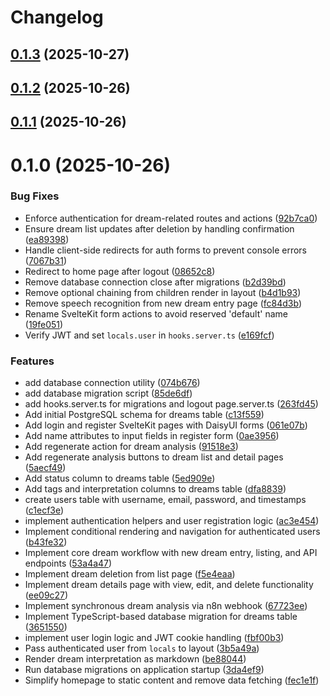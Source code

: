 # Changelog

## [0.1.3](https://github.com/vercel/examples/compare/0.1.2...0.1.3) (2025-10-27)

## [0.1.2](https://github.com/vercel/examples/compare/0.1.1...0.1.2) (2025-10-26)

## [0.1.1](https://github.com/vercel/examples/compare/0.1.0...0.1.1) (2025-10-26)

# 0.1.0 (2025-10-26)


### Bug Fixes

* Enforce authentication for dream-related routes and actions ([92b7ca0](https://github.com/vercel/examples/commit/92b7ca0891fd1d652cf2f336737325fdfa8496f1))
* Ensure dream list updates after deletion by handling confirmation ([ea89398](https://github.com/vercel/examples/commit/ea893988d7058c698b359be1c5688b5bfd331bb4))
* Handle client-side redirects for auth forms to prevent console errors ([7067b31](https://github.com/vercel/examples/commit/7067b31ee4dc52072fee68a272557cbb1f6b8962))
* Redirect to home page after logout ([08652c8](https://github.com/vercel/examples/commit/08652c8c9c3d03cf084f1bb00ebcaf1a26fe007f))
* Remove database connection close after migrations ([b2d39bd](https://github.com/vercel/examples/commit/b2d39bd53c4a82fc164dce515a6a2253b875aff9))
* Remove optional chaining from children render in layout ([b4d1b93](https://github.com/vercel/examples/commit/b4d1b937f3df31bec8d0b21d2e88739383674ae7))
* Remove speech recognition from new dream entry page ([fc84d3b](https://github.com/vercel/examples/commit/fc84d3b82b91d148cc02c42284fb80f63c4bbd22))
* Rename SvelteKit form actions to avoid reserved 'default' name ([19fe051](https://github.com/vercel/examples/commit/19fe0517eeb06f4be9e70fc10973339c51e31178))
* Verify JWT and set `locals.user` in `hooks.server.ts` ([e169fcf](https://github.com/vercel/examples/commit/e169fcfcd42389e7c147c3fa4fd52de582149852))


### Features

* add database connection utility ([074b676](https://github.com/vercel/examples/commit/074b6764bdbd9e3ca9a8cb7cf3ddfa6e6a94589e))
* add database migration script ([85de6df](https://github.com/vercel/examples/commit/85de6df99c0c55ff39c496218bbd9d6c7aab169f))
* add hooks.server.ts for migrations and logout page.server.ts ([263fd45](https://github.com/vercel/examples/commit/263fd458dbc5f2c4e972aef349a5d2f3cc732e75))
* Add initial PostgreSQL schema for dreams table ([c13f559](https://github.com/vercel/examples/commit/c13f55926edcbde7fad3ea147b0f2c5670b34f43))
* Add login and register SvelteKit pages with DaisyUI forms ([061e07b](https://github.com/vercel/examples/commit/061e07b772d44e41c7e820e2781303ae24a44e4b))
* Add name attributes to input fields in register form ([0ae3956](https://github.com/vercel/examples/commit/0ae395686acce7b41e1d95dd94e70cc316cf15ca))
* Add regenerate action for dream analysis ([91518e3](https://github.com/vercel/examples/commit/91518e31e72d62acd8c3a5a430c0348370b83755))
* Add regenerate analysis buttons to dream list and detail pages ([5aecf49](https://github.com/vercel/examples/commit/5aecf49cf07b6e9d7f5eb17cd81c0af6b83cc630))
* Add status column to dreams table ([5ed909e](https://github.com/vercel/examples/commit/5ed909e6044251faa12a626ac751a6da624e024b))
* Add tags and interpretation columns to dreams table ([dfa8839](https://github.com/vercel/examples/commit/dfa883989705b52f50a991b2ca33c11eff3d94af))
* create users table with username, email, password, and timestamps ([c1ecf3e](https://github.com/vercel/examples/commit/c1ecf3e7b23786d4271d336d97a45686a1fcd2da))
* implement authentication helpers and user registration logic ([ac3e454](https://github.com/vercel/examples/commit/ac3e4540855039879bce2a39ccdd5c46ab0d46d8))
* Implement conditional rendering and navigation for authenticated users ([b43fe32](https://github.com/vercel/examples/commit/b43fe3227254e2550f8b06002dcd5cccfe0cd51e))
* Implement core dream workflow with new dream entry, listing, and API endpoints ([53a4a47](https://github.com/vercel/examples/commit/53a4a473e7c224382d59a87b42bd9307317305ec))
* Implement dream deletion from list page ([f5e4eaa](https://github.com/vercel/examples/commit/f5e4eaa1965dbd1fceef5191f6d63aba0dd26b0a))
* Implement dream details page with view, edit, and delete functionality ([ee09c27](https://github.com/vercel/examples/commit/ee09c27e86874153a0d0184d11de01df774ad568))
* Implement synchronous dream analysis via n8n webhook ([67723ee](https://github.com/vercel/examples/commit/67723eea853e34dcae8c2d52ff7d0cf58f01bf7e))
* Implement TypeScript-based database migration for dreams table ([3651550](https://github.com/vercel/examples/commit/3651550ff80ab4c77da1a1a867cb0631f75a8698))
* implement user login logic and JWT cookie handling ([fbf00b3](https://github.com/vercel/examples/commit/fbf00b37ef2217877747d1c1d73d2a1e109bb3d3))
* Pass authenticated user from `locals` to layout ([3b5a49a](https://github.com/vercel/examples/commit/3b5a49a6cf8463d7b608545a0fe32bf90fab2fef))
* Render dream interpretation as markdown ([be88044](https://github.com/vercel/examples/commit/be88044f1a45aeeb847e069efb7c1130b1fdbad4))
* Run database migrations on application startup ([3da4ef9](https://github.com/vercel/examples/commit/3da4ef9ae4c4e29758f6144ab999df44d93a22c6))
* Simplify homepage to static content and remove data fetching ([fec1e1f](https://github.com/vercel/examples/commit/fec1e1f6627c86d4daf361050e6646a9145bd76d))
